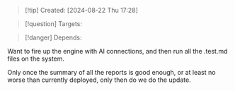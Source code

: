
>[!tip] Created: [2024-08-22 Thu 17:28]

>[!question] Targets: 

>[!danger] Depends: 

Want to fire up the engine with AI connections, and then run all the .test.md files on the system.

Only once the summary of all the reports is good enough, or at least no worse than currently deployed, only then do we do the update.